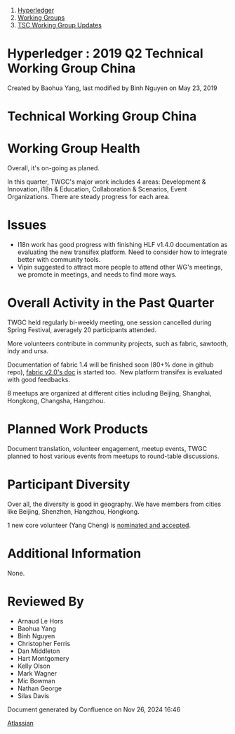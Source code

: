 1. [Hyperledger](index.html)
2. [Working Groups](Working-Groups_19595403.html)
3. [TSC Working Group Updates](TSC-Working-Group-Updates_19599336.html)

# Hyperledger : 2019 Q2 Technical Working Group China

Created by Baohua Yang, last modified by Binh Nguyen on May 23, 2019

# Technical Working Group China

# Working Group Health

Overall, it's on-going as planed.

In this quarter, TWGC's major work includes 4 areas: Development &amp; Innovation, i18n &amp; Education, Collaboration &amp; Scenarios, Event Organizations. There are steady progress for each area.

# Issues

- I18n work has good progress with finishing HLF v1.4.0 documentation as evaluating the new transifex platform. Need to consider how to integrate better with community tools.
- Vipin suggested to attract more people to attend other WG's meetings, we promote in meetings, and needs to find more ways.

# Overall Activity in the Past Quarter

TWGC held regularly bi-weekly meeting, one session cancelled during Spring Festival, averagely 20 participants attended.

More volunteers contribute in community projects, such as fabric, sawtooth, indy and ursa.

Documentation of fabric 1.4 will be finished soon (80+% done in github repo), [fabric v2.0's doc](https://www.transifex.com/hyperledger/fabric_2_0) is started too.  New platform transifex is evaluated with good feedbacks. 

8 meetups are organized at different cities including Beijing, Shanghai, Hongkong, Changsha, Hangzhou.

# Planned Work Products

Document translation, volunteer engagement, meetup events, TWGC planned to host various events from meetups to round-table discussions. 

# Participant Diversity

Over all, the diversity is good in geography. We have members from cities like Beijing, Shenzhen, Hangzhou, Hongkong.

1 new core volunteer (Yang Cheng) is [nominated and accepted](https://lists.hyperledger.org/g/twg-china/topic/nominate_as_twgc/31198910).

# Additional Information

None.

# Reviewed By

- Arnaud Le Hors
- Baohua Yang
- Binh Nguyen
- Christopher Ferris
- Dan Middleton
- Hart Montgomery
- Kelly Olson
- Mark Wagner
- Mic Bowman
- Nathan George
- Silas Davis

Document generated by Confluence on Nov 26, 2024 16:46

[Atlassian](http://www.atlassian.com/)
